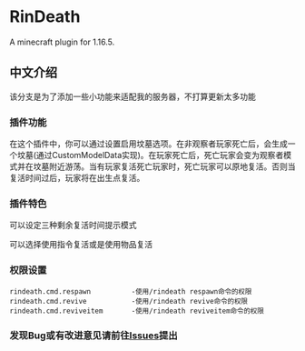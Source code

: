 # RinDeath
A minecraft plugin for 1.16.5.
## 中文介绍
该分支是为了添加一些小功能来适配我的服务器，不打算更新太多功能
### 插件功能
在这个插件中，你可以通过设置启用坟墓选项。在非观察者玩家死亡后，会生成一个坟墓(通过CustomModelData实现)。在玩家死亡后，死亡玩家会变为观察者模式并在坟墓附近游荡。当有玩家复活死亡玩家时，死亡玩家可以原地复活。否则当复活时间过后，玩家将在出生点复活。
### 插件特色
可以设定三种剩余复活时间提示模式

可以选择使用指令复活或是使用物品复活
### 权限设置
```
rindeath.cmd.respawn          -使用/rindeath respawn命令的权限
rindeath.cmd.revive           -使用/rindeath revive命令的权限
rindeath.cmd.reviveitem       -使用/rindeath reviveitem命令的权限
```
### 发现Bug或有改进意见请前往[Issues](https://github.com/YakumoReddo/RinDeath/issues)提出
